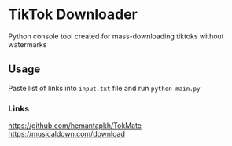 # TikTok Downloader
Python console tool created for mass-downloading tiktoks without watermarks

## Usage
Paste list of links into `input.txt` file and run `python main.py`

### Links
https://github.com/hemantapkh/TokMate   
https://musicaldown.com/download
